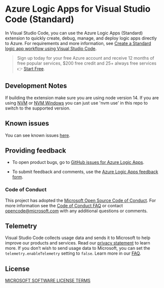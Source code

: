 # Azure Logic Apps for Visual Studio Code (Standard)

In Visual Studio Code, you can use the Azure Logic Apps (Standard) extension to quickly create, debug, manage, and deploy logic apps directly to Azure. For requirements and more information, see [Create a Standard logic app workflow using Visual Studio Code](https://go.microsoft.com/fwlink/?linkid=2222287).

> Sign up today for your free Azure account and receive 12 months of free popular services, $200 free credit and 25+ always free services 👉 [Start Free](https://azure.microsoft.com/free/open-source).

## Development Notes

If building the extension make sure you are using node version 14. If you are using [NVM](https://github.com/nvm-sh/nvm) or [NVM Windows](https://github.com/coreybutler/nvm-windows) you can just use 'nvm use' in this repo to switch to the supported version.

## Known issues

You can see known issues [here](https://github.com/Azure/logicapps/blob/master/articles/logic-apps-public-preview-known-issues.md).

## Providing feedback

- To open product bugs, go to [GitHub issues for Azure Logic Apps](https://github.com/Azure/logicapps/issues).

- To submit feedback and comments, use the [Azure Logic Apps feedback form](https://aka.ms/lafeedback).

### Code of Conduct

This project has adopted the [Microsoft Open Source Code of Conduct](https://opensource.microsoft.com/codeofconduct/). For more information see the [Code of Conduct FAQ](https://opensource.microsoft.com/codeofconduct/faq/) or contact [opencode@microsoft.com](mailto:opencode@microsoft.com) with any additional questions or comments.

## Telemetry

Visual Studio Code collects usage data and sends it to Microsoft to help improve our products and services. Read our [privacy statement](https://go.microsoft.com/fwlink/?LinkID=528096&clcid=0x409) to learn more. If you don’t wish to send usage data to Microsoft, you can set the `telemetry.enableTelemetry` setting to `false`. Learn more in our [FAQ](https://code.visualstudio.com/docs/supporting/faq#_how-to-disable-telemetry-reporting).

## License

[MICROSOFT SOFTWARE LICENSE TERMS](https://raw.githubusercontent.com/Azure/logicapps/master/preview/LICENSE)
